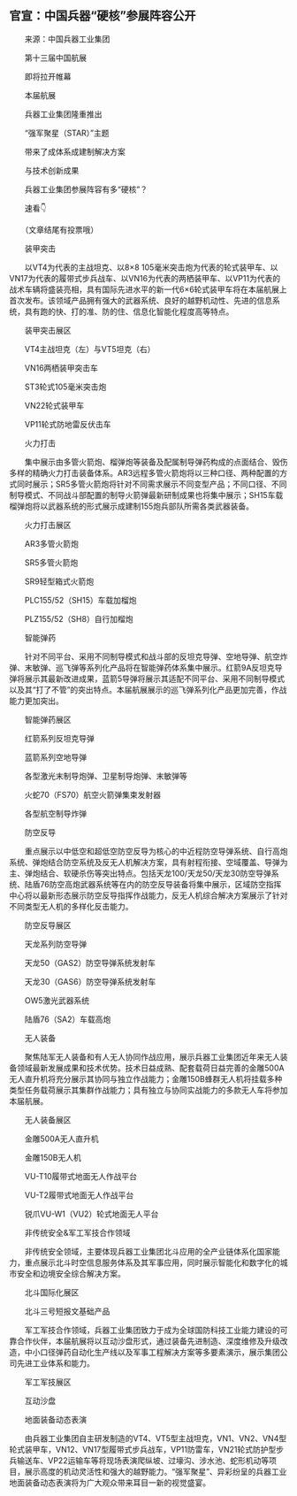 ## 官宣：中国兵器“硬核”参展阵容公开
　　来源：中国兵器工业集团

　　第十三届中国航展

　　即将拉开帷幕

　　本届航展

　　兵器工业集团隆重推出

　　“强军聚星（STAR）”主题

　　带来了成体系成建制解决方案

　　与技术创新成果

　　兵器工业集团参展阵容有多“硬核”？

　　速看👇

　　（文章结尾有投票哦）

　　装甲突击

　　以VT4为代表的主战坦克、以8×8 105毫米突击炮为代表的轮式装甲车、以VN17为代表的履带式步兵战车、以VN16为代表的两栖装甲车、以VP11为代表的战术车辆将盛装亮相，具有国际先进水平的新一代6×6轮式装甲车将在本届航展上首次发布。该领域产品拥有强大的武器系统、良好的越野机动性、先进的信息系统，具有跑的快、打的准、防的住、信息化智能化程度高等特点。

　　装甲突击展区

　　VT4主战坦克（左）与VT5坦克（右）

　　VN16两栖装甲突击车

　　ST3轮式105毫米突击炮

　　VN22轮式装甲车

　　VP11轮式防地雷反伏击车

　　火力打击

　　集中展示由多管火箭炮、榴弹炮等装备及配属制导弹药构成的点面结合、毁伤多样的精确火力打击装备体系。AR3远程多管火箭炮将以三种口径、两种配置的方式同时展示；SR5多管火箭炮将针对不同需求展示不同变型产品；不同口径、不同制导模式、不同战斗部配置的制导火箭弹最新研制成果也将集中展示；SH15车载榴弹炮将以武器系统的形式展示成建制155炮兵部队所需各类武器装备。

　　火力打击展区

　　AR3多管火箭炮

　　SR5多管火箭炮

　　SR9轻型箱式火箭炮

　　PLC155/52（SH15）车载加榴炮

　　PLZ155/52（SH8）自行加榴炮

　　智能弹药

　　针对不同平台、采用不同制导模式和战斗部的反坦克导弹、空地导弹、航空炸弹、末敏弹、巡飞弹等系列化产品将在智能弹药体系集中展示。红箭9A反坦克导弹将展示其最新改进成果，蓝箭5导弹将展示其适配不同平台、采用不同制导模式以及其“打了不管”的突出特点。本届航展展示的巡飞弹系列化产品更加完善，作战能力更加突出。

　　智能弹药展区

　　红箭系列反坦克导弹

　　蓝箭系列空地导弹

　　各型激光末制导炮弹、卫星制导炮弹、末敏弹等

　　火蛇70（FS70）航空火箭弹集束发射器

　　各型航空制导炸弹

　　防空反导

　　重点展示以中低空和超低空防空反导为核心的中近程防空导弹系统、自行高炮系统、弹炮结合防空系统及反无人机解决方案，具有射程衔接、空域覆盖、导弹为主、弹炮结合、软硬杀伤等突出特点。包括天龙100/天龙50/天龙30防空导弹系统、陆盾76防空高炮武器系统等在内的防空反导装备将集中展示，区域防空指挥中心将以最新形态展示防空反导指挥作战能力，反无人机综合解决方案展示了针对不同类型无人机的多样化反击能力。

　　防空反导展区

　　天龙系列防空导弹

　　天龙50（GAS2）防空导弹系统发射车

　　天龙30（GAS6）防空导弹系统发射车

　　OW5激光武器系统

　　陆盾76（SA2）车载高炮

　　无人装备

　　聚焦陆军无人装备和有人无人协同作战应用，展示兵器工业集团近年来无人装备领域最新发展成果和技术优势。技术日益成熟、配套载荷日益完善的金雕500A无人直升机将充分展示其协同与独立作战能力；金雕150B蜂群无人机将挂载多种类型任务载荷展示其集群作战能力；具有独立与协同实战能力的多款无人车将参加本届航展。

　　无人装备展区

　　金雕500A无人直升机

　　金雕150B无人机

　　VU-T10履带式地面无人作战平台

　　VU-T2履带式地面无人作战平台

　　锐爪VU-W1（VU2）轮式地面无人平台

　　非传统安全&军工军技合作领域

　　非传统安全领域，主要体现兵器工业集团北斗应用的全产业链体系化国家能力，重点展示北斗时空信息服务体系及其军事应用，同时展示智能化和数字化的城市安全和边境安全综合解决方案。

　　北斗国际化展区

　　北斗三号短报文基础产品

　　军工军技合作领域，兵器工业集团致力于成为全球国防科技工业能力建设的可靠合作伙伴，本届航展将以互动沙盘形式，通过装备先进制造、深度维修及升级改造，中小口径弹药自动化生产线以及军事工程解决方案等多要素演示，展示集团公司先进工业体系和能力。

　　军工军技展区

　　互动沙盘

　　地面装备动态表演

　　由兵器工业集团自主研发制造的VT4、VT5型主战坦克，VN1、VN2、VN4型轮式装甲车，VN12、VN17型履带式步兵战车，VP11防雷车，VN21轮式防护型步兵输送车、VP22运输车等将现场表演爬纵坡、过壕沟、涉水池、蛇形机动等项目，展示高度的机动灵活性和强大的越野能力。“强军聚星”、异彩纷呈的兵器工业地面装备动态表演将为广大观众带来耳目一新的视觉盛宴。

